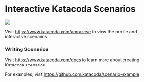 # Interactive Katacoda Scenarios

[![](http://shields.katacoda.com/katacoda/amrancse/count.svg)](https://www.katacoda.com/amrancse "Get your profile on Katacoda.com")

Visit https://www.katacoda.com/amrancse to view the profile and interactive scenarios

### Writing Scenarios
Visit https://www.katacoda.com/docs to learn more about creating Katacoda scenarios

For examples, visit https://github.com/katacoda/scenario-example

